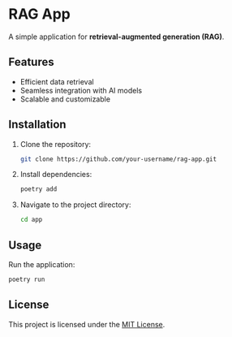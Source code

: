 # RAG App

A simple application for **retrieval-augmented generation (RAG)**.

## Features

- Efficient data retrieval
- Seamless integration with AI models
- Scalable and customizable

## Installation

1. Clone the repository:
   ```bash
   git clone https://github.com/your-username/rag-app.git
   ```
2. Install dependencies:
   ```bash
   poetry add
   ```
3. Navigate to the project directory:
   ```bash
   cd app
   ```

## Usage

Run the application:

```bash
poetry run
```

## License

This project is licensed under the [MIT License](LICENSE).
